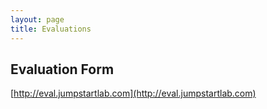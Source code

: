 ```yaml
---
layout: page
title: Evaluations
---
```


## Evaluation Form

[http://eval.jumpstartlab.com](http://eval.jumpstartlab.com)